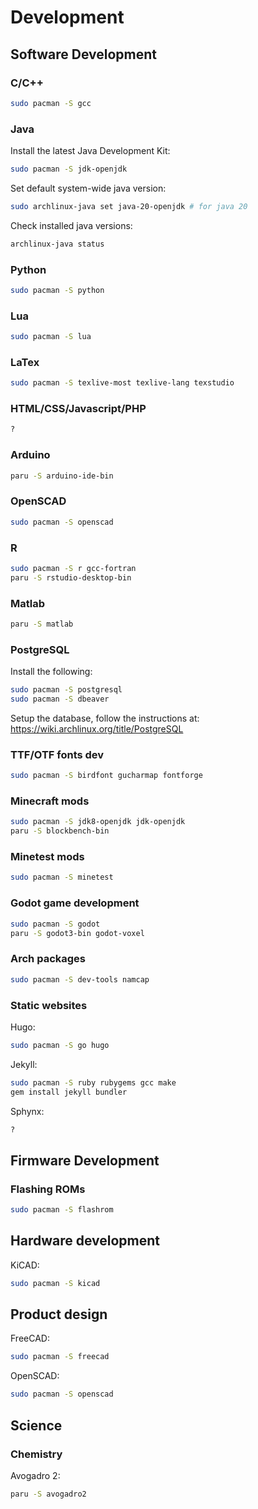 # Development

## Software Development

### C/C++
```bash
sudo pacman -S gcc
```

### Java
Install the latest Java Development Kit:
```bash
sudo pacman -S jdk-openjdk
```

Set default system-wide java version:
```bash
sudo archlinux-java set java-20-openjdk # for java 20
```

Check installed java versions:
```bash
archlinux-java status
```

### Python
```bash
sudo pacman -S python
```

### Lua
```bash
sudo pacman -S lua
```

### LaTex
```bash
sudo pacman -S texlive-most texlive-lang texstudio
```

### HTML/CSS/Javascript/PHP
```bash
?
```

### Arduino
```bash
paru -S arduino-ide-bin
```

### OpenSCAD
```bash
sudo pacman -S openscad
```

### R
```bash
sudo pacman -S r gcc-fortran
paru -S rstudio-desktop-bin
```

### Matlab
```bash
paru -S matlab
```

### PostgreSQL

Install the following:
```bash
sudo pacman -S postgresql
sudo pacman -S dbeaver
```

Setup the database, follow the instructions at:
https://wiki.archlinux.org/title/PostgreSQL

### TTF/OTF fonts dev
```bash
sudo pacman -S birdfont gucharmap fontforge
```

### Minecraft mods
```bash
sudo pacman -S jdk8-openjdk jdk-openjdk
paru -S blockbench-bin
```

### Minetest mods
```bash
sudo pacman -S minetest
```

### Godot game development
```bash
sudo pacman -S godot
paru -S godot3-bin godot-voxel
```

### Arch packages
```bash
sudo pacman -S dev-tools namcap
```

### Static websites
Hugo:
```bash
sudo pacman -S go hugo
```

Jekyll:
```bash
sudo pacman -S ruby rubygems gcc make
gem install jekyll bundler
```

Sphynx:
```bash
?
```

## Firmware Development

### Flashing ROMs
```bash
sudo pacman -S flashrom
```

## Hardware development
KiCAD:
```sh
sudo pacman -S kicad
```

## Product design
FreeCAD:
```sh
sudo pacman -S freecad
```

OpenSCAD:
```sh
sudo pacman -S openscad
```

## Science

### Chemistry
Avogadro 2:
```bash
paru -S avogadro2
```

